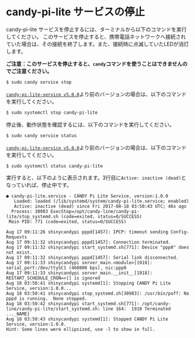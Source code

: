 <!-- toc -->

# candy-pi-lite サービスの停止

candy-pi-lite サービスを停止するには、ターミナルから以下のコマンドを実行してください。
このサービスを停止すると、携帯電話ネットワークへ接続されていた場合は、その接続を終了します。また、接続時に点滅していたLEDが消灯します。

**ご注意：このサービスを停止すると、`candy`コマンドを使うことはできませんのでご注意ください。**

```bash
$ sudo candy service stop
```

[`candy-pi-lite-service v5.0.0`](https://forums.candy-line.io/t/v5-0-0)より前のバージョンの場合は、以下のコマンドを実行してください。

```bash
$ sudo systemctl stop candy-pi-lite
```

停止後、動作状態を確認するには、以下のコマンドを実行してください。

```bash
$ sudo candy service status
```

[`candy-pi-lite-service v5.0.0`](https://forums.candy-line.io/t/v5-0-0)より前のバージョンの場合は、以下のコマンドを実行してください。

```bash
$ sudo systemctl status candy-pi-lite
```

実行すると、以下のように表示されます。3行目に`Active: inactive (dead)`となっていれば、停止中です。

```
● candy-pi-lite.service - CANDY Pi Lite Service, version:1.0.0
   Loaded: loaded (/lib/systemd/system/candy-pi-lite.service; enabled)
   Active: inactive (dead) since Fri 2017-08-18 03:50:43 UTC; 46s ago
  Process: 30983 ExecStop=/opt/candy-line/candy-pi-lite/stop_systemd.sh (code=exited, status=0/SUCCESS)
 Main PID: 771 (code=exited, status=0/SUCCESS)

Aug 17 09:11:26 shinycandypi pppd[1457]: IPCP: timeout sending Config-Requests
Aug 17 09:11:32 shinycandypi pppd[1457]: Connection terminated.
Aug 17 09:11:32 shinycandypi start_systemd.sh[771]: Device "ppp0" does not exist.
Aug 17 09:11:32 shinycandypi pppd[1457]: Serial link disconnected.
Aug 17 09:11:33 shinycandypi server_main.<module>[1918]: serial_port:/dev/ttySC1 (460800 bps), nic:ppp0
Aug 17 09:11:33 shinycandypi server_main.__init__[1918]: RESTART_SCHEDULE_CRON=>[] is ignored
Aug 18 03:50:41 shinycandypi systemd[1]: Stopping CANDY Pi Lite Service, version:1.0.0...
Aug 18 03:50:41 shinycandypi stop_systemd.sh[30983]: /usr/bin/poff: No pppd is running.  None stopped.
Aug 18 03:50:42 shinycandypi start_systemd.sh[771]: /opt/candy-line/candy-pi-lite/start_systemd.sh: line 164:  1918 Terminated ..._NAME}
Aug 18 03:50:43 shinycandypi systemd[1]: Stopped CANDY Pi Lite Service, version:1.0.0.
Hint: Some lines were ellipsized, use -l to show in full.
```
